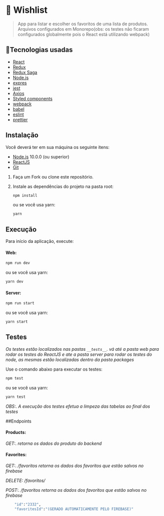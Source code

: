 # :bookmark_tabs: Wishlist

> App para listar e escolher os favoritos de uma lista de produtos.
> Arquivos configurados em Monorepo(obs: os testes não ficaram configurados globalmente pois o React está utilizando webpack)

## :rocket:Tecnologias usadas

- [React](https://pt-br.reactjs.org/)
- [Redux](https://redux.js.org/)
- [Redux Saga](https://redux-saga.js.org/)
- [Node.js](https://nodejs.org/)
- [expres](https://expressjs.com/pt-br/)
- [jest](https://jestjs.io/pt-BR/)
- [Axios](https://github.com/axios/axios)
- [Styled components](https://styled-components.com/)
- [webpack](https://webpack.js.org/)
- [babel](https://babeljs.io/)
- [eslint](https://eslint.org/)
- [prettier](https://prettier.io/)

## Instalação

Você deverá ter em sua máquina os seguinte itens:

- [Node.js](http://nodejs.org/) 10.0.0 (ou superior)
- [ReactJS](https://pt-br.reactjs.org/)
- [Git](http://git-scm.com/)

1. Faça um Fork ou clone este repositório.

2. Instale as dependências do projeto na pasta root:

   ```sh
   npm install
   ```

   ou se você usa yarn:

   ```sh
   yarn
   ```

## Execução

Para início da aplicação, execute:

#### Web:

```sh
npm run dev
```

ou se você usa yarn:

```sh
yarn dev
```

#### Server:

```sh
npm run start
```

ou se você usa yarn:

```sh
yarn start
```

## Testes

_Os testes estão localizados nas pastas `__tests__`. vá até a pasta web para rodar os testes do ReactJS e ate a pasta server para rodar os testes do node, as mesmas estão localizadas dentro da pasta packages_

Use o comando abaixo para executar os testes:

```sh
npm test
```

ou se você usa yarn:

```sh
yarn test
```

_OBS:. A execução dos testes efetua a limpeza das tabelas ao final dos testes_

##Endpoints

#### Products:

_GET:. retorna os dados do produto do backend_

#### Favorites:

_GET:. /favoritos retorna os dados dos favoritos que estão salvos no firebase_

_DELETE: /favoritos/<favoriteId>_

_POST:. /favoritos retorna os dados dos favoritos que estão salvos no firebase_

```sh
	"id":"2332",
	"favoritesId":"(GERADO AUTOMATICAMENTE PELO FIREBASE)"
```

